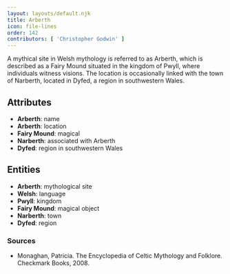 ```yaml
---
layout: layouts/default.njk
title: Arberth
icon: file-lines
order: 142
contributors: [ 'Christopher Godwin' ]
---
```

A mythical site in Welsh mythology is referred to as Arberth, which is described as a Fairy Mound situated in the kingdom of Pwyll, where individuals witness visions. The location is occasionally linked with the town of Narberth, located in Dyfed, a region in southwestern Wales.

## Attributes

- **Arberth**: name
- **Arberth**: location
- **Fairy Mound**: magical
- **Narberth**: associated with Arberth
- **Dyfed**: region in southwestern Wales

## Entities

- **Arberth**: mythological site
- **Welsh**: language
- **Pwyll**: kingdom
- **Fairy Mound**: magical object
- **Narberth**: town
- **Dyfed**: region

### Sources

- Monaghan, Patricia. The Encyclopedia of Celtic Mythology and Folklore. Checkmark Books, 2008.

